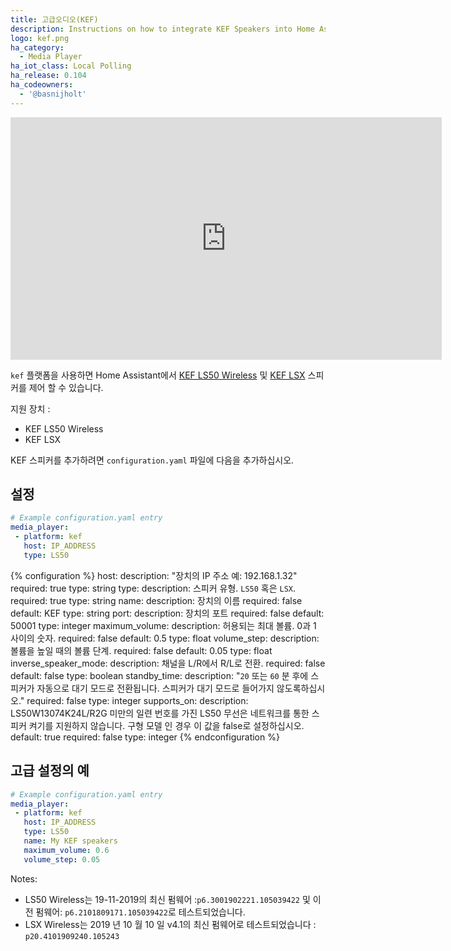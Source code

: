```yaml
---
title: 고급오디오(KEF)
description: Instructions on how to integrate KEF Speakers into Home Assistant.
logo: kef.png
ha_category:
  - Media Player
ha_iot_class: Local Polling
ha_release: 0.104
ha_codeowners:
  - '@basnijholt'
---
```


<iframe width="690" height="388" src="https://www.youtube.com/embed/bTvDOr77bIE" frameborder="0" allow="accelerometer; autoplay; encrypted-media; gyroscope; picture-in-picture" allowfullscreen></iframe>

`kef` 플랫폼을 사용하면 Home Assistant에서 [KEF LS50 Wireless](https://international.kef.com/products/ls50-wireless) 및 [KEF LSX](https://international.kef.com/products/lsx) 스피커를 제어 할 수 있습니다.

지원 장치 :

- KEF LS50 Wireless
- KEF LSX

KEF 스피커를 추가하려면 `configuration.yaml` 파일에 다음을 추가하십시오.

## 설정

```yaml
# Example configuration.yaml entry
media_player:
 - platform: kef
   host: IP_ADDRESS
   type: LS50
```

{% configuration %}
host:
  description: "장치의 IP 주소 예: 192.168.1.32"
  required: true
  type: string
type:
  description: 스피커 유형. `LS50` 혹은 `LSX`.
  required: true
  type: string
name:
  description: 장치의 이름
  required: false
  default: KEF
  type: string
port:
  description: 장치의 포트
  required: false
  default: 50001
  type: integer
maximum_volume:
  description: 허용되는 최대 볼륨. 0과 1 사이의 숫자.
  required: false
  default: 0.5
  type: float
volume_step:
  description: 볼륨을 높일 때의 볼륨 단계.
  required: false
  default: 0.05
  type: float
inverse_speaker_mode:
  description: 채널을 L/R에서 R/L로 전환.
  required: false
  default: false
  type: boolean
standby_time:
  description: "`20` 또는 `60` 분 후에 스피커가 자동으로 대기 모드로 전환됩니다. 스피커가 대기 모드로 들어가지 않도록하십시오."
  required: false
  type: integer
supports_on:
  description: LS50W13074K24L/R2G 미만의 일련 번호를 가진 LS50 무선은 네트워크를 통한 스피커 켜기를 지원하지 않습니다. 구형 모델 인 경우 이 값을 false로 설정하십시오.
  default: true
  required: false
  type: integer
{% endconfiguration %}

## 고급 설정의 예

```yaml
# Example configuration.yaml entry
media_player:
 - platform: kef
   host: IP_ADDRESS
   type: LS50
   name: My KEF speakers
   maximum_volume: 0.6
   volume_step: 0.05
```

Notes:

- LS50 Wireless는 19-11-2019의 최신 펌웨어 :`p6.3001902221.105039422` 및 이전 펌웨어: `p6.2101809171.105039422`로 테스트되었습니다.
- LSX Wireless는 2019 년 10 월 10 일 v4.1의 최신 펌웨어로 테스트되었습니다 : `p20.4101909240.105243`

[KEF Speakers]: /integrations/kef/
